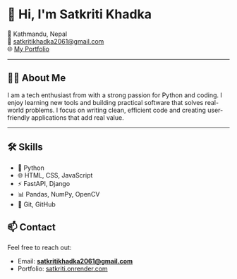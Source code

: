 # 👋 Hi, I'm Satkriti Khadka

📍 Kathmandu, Nepal  
📧 satkritikhadka2061@gmail.com  
🌐 [My Portfolio](https://satkriti.onrender.com)

---

## 🧑‍💻 About Me

I am a tech enthusiast from with a strong passion for Python and coding. I enjoy learning new tools and building practical software that solves real-world problems. I focus on writing clean, efficient code and creating user-friendly applications that add real value.

---

## 🛠️ Skills

- 🐍 Python  
- 🌐 HTML, CSS, JavaScript  
- ⚡ FastAPI, Django  
- 📊 Pandas, NumPy, OpenCV  
- 🔧 Git, GitHub  

## 📫 Contact

Feel free to reach out:

- Email: **satkritikhadka2061@gmail.com**  
- Portfolio: [satkriti.onrender.com](https://satkriti.onrender.com)
